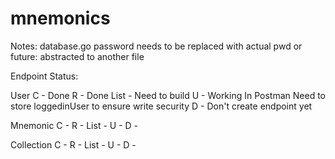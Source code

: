 # mnemonics

Notes:
database.go password needs to be replaced with actual pwd or future: abstracted to another file 

Endpoint Status:

User 
C - Done
R - Done
    List - Need to build
U - Working In Postman Need to store loggedinUser to ensure write security
D - Don't create endpoint yet

Mnemonic
C - 
R - 
    List - 
U - 
D - 

Collection
C - 
R - 
    List - 
U - 
D - 
